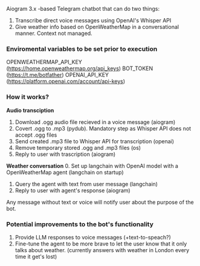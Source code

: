 Aiogram 3.x -based Telegram chatbot that can do two things:
1. Transcribe direct voice messages using OpenAI's Whisper API
2. Give weather info based on OpenWeatherMap in a conversational manner. Context not managed.

### Enviromental variables to be set prior to execution
OPENWEATHERMAP_API_KEY (https://home.openweathermap.org/api_keys)
BOT_TOKEN (https://t.me/botfather)
OPENAI_API_KEY (https://platform.openai.com/account/api-keys)


### How it works?
**Audio transciption**

1. Download .ogg audio file recieved in a voice message (aiogram)
2. Covert .ogg to .mp3 (pydub). Mandatory step as Whisper API does not accept .ogg files
3. Send created .mp3 file to Whisper API for transcription (openai)
4. Remove temporary stored .ogg and .mp3 files (os)
5. Reply to user with trascription (aiogram)


**Weather conversation**
0. Set up langchain with OpenAI model with a OpenWeatherMap agent (langchain on startup)
1. Query the agent with text from user message (langchain)
2. Reply to user with agent's response (aiogram)

Any message without text or voice will notify user about the purpose of the bot.


### Potential improvements to the bot's functionality
1. Provide LLM responses to voice messages (+text-to-speach?)
2. Fine-tune the agent to be more brave to let the user know that it only talks about weather. (currently answers with weather in London every time it get's lost)
